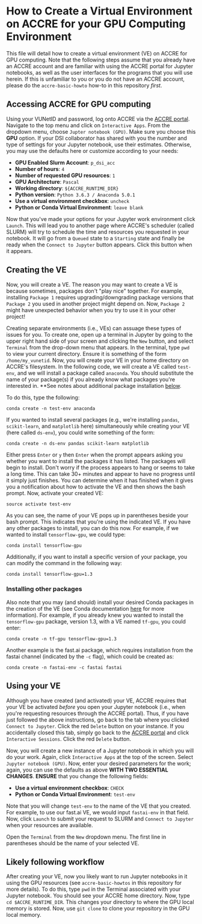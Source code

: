 # How to Create a Virtual Environment on ACCRE for your **GPU** Computing Environment

This file will detail how to create a virtual environment (VE) on ACCRE for GPU computing.  Note that the following steps assume that you already have an ACCRE account and are familiar with using the ACCRE portal for Jupyter notebooks, as well as the user interfaces for the programs that you will use herein.  If this is unfamiliar to you or you do not have an ACCRE account, please do the `accre-basic-howto` how-to in this repository *first*.

## Accessing ACCRE for GPU computing
Using your VUNetID and password, log onto ACCRE via the [ACCRE portal](https://portal.accre.vanderbilt.edu).  Navigate to the top menu and click on `Interactive Apps`.  From the dropdown menu, choose `Jupter notebook (GPU)`.  Make sure you choose this **GPU** option.  If your DSI collaborator has shared with you the number and type of settings for your Jupyter notebook, use their estimates.  Otherwise, you may use the defaults here or customize according to your needs:

- **GPU Enabled Slurm Account**: `p_dsi_acc`
- **Number of hours**: `4`
- **Number of requested GPU resources**: `1`
- **GPU Architecture**: `Pascal`
- **Working directory**: `${ACCRE_RUNTIME_DIR}`
- **Python version**: `Python 3.6.3 / Anaconda 5.0.1`
- **Use a virtual environment checkbox**: `uncheck`
- **Python or Conda Virtual Environment**: `leave blank`

Now that you've made your options for your Jupyter work environment click `Launch`.  This will lead you to another page where ACCRE's scheduler (called SLURM) will try to schedule the time and resources you requested in your notebook.  It will go from a `Queued` state to a `Starting` state and finally be ready when the `Connect to Jupyter` button appears.  Click this button when it appears.

## Creating the VE
Now, you will create a VE.  The reason you may want to create a VE is because sometimes, packages don't "play nice" together.  For example, installing `Package 1` requires upgrading/downgrading package versions that `Package 2` you used in another project might depend on.  Now, `Package 2` might have unexpected behavior when you try to use it in your other project!

Creating separate environments (i.e., VEs) can assuage these types of issues for you.  To create one, open up a terminal in Jupyter by going to the upper right hand side of your screen and clicking the `New` button, and select `Terminal` from the drop-down menu that appears.  In the terminal, type `pwd` to view your current directory.  Ensure it is something of the form `/home/my_vunetid`.  Now, you will create your VE in your home directory on ACCRE's filesystem.  In the following code, we will create a VE called `test-env`, and we will install a package called `anaconda`.  You should substitute the name of your package(s) if you already know what packages you're interested in.  \**See notes about additional package installation [below](#installing-other-packages).

To do this, type the following:
```
conda create -n test-env anaconda
```
If you wanted to install several packages (e.g., we're installing `pandas`, `scikit-learn`, and `matplotlib` here) simultaneously while creating your VE (here called `ds-env`), you could write something of the form:
```
conda create -n ds-env pandas scikit-learn matplotlib
```
Either press `Enter` or `y` then `Enter` when the prompt appears asking you whether you want to install the packages it has listed.  The packages will begin to install.  Don't worry if the process appears to hang or seems to take a long time.  This can take 30+ minutes and appear to have no progress until it simply just finishes.  You can determine when it has finished when it gives you a notification about how to activate the VE and then shows the bash prompt.  Now, activate your created VE:
```
source activate test-env
```
As you can see, the name of your VE pops up in parentheses beside your bash prompt.  This indicates that you're using the indicated VE.  If you have any other packages to install, you can do this now.  For example, if we wanted to install `tensorflow-gpu`, we could type:
```
conda install tensorflow-gpu
```
Additionally, if you want to install a specific version of your package, you can modify the command in the following way:
```
conda install tensorflow-gpu=1.3
```
### Installing other packages

Also note that you may (and should) install your desired Conda packages in the creation of the VE (see Conda documentation [here](https://docs.conda.io/projects/conda/en/latest/user-guide/tasks/manage-environments.html) for more information).  For example, if you already knew you wanted to install the `tensorflow-gpu` package, version 1.3, with a VE named `tf-gpu`, you could enter:
```
conda create -n tf-gpu tensorflow-gpu=1.3
```
Another example is the fast.ai package, which requires installation from the fastai channel (indicated by the `-c` flag), which could be created as:
```
conda create -n fastai-env -c fastai fastai
```

## Using your VE
Although you have created (and activated) your VE, ACCRE requires that your VE be activated *before* you open your Jupyter notebook (i.e., when you're requesting resources through the ACCRE portal). Thus, if you have just followed the above instructions, go back to the tab where you clicked `Connect to Jupyter`.  Click the red `Delete` button on your instance.  If you accidentally closed this tab, simply go back to the [ACCRE portal](https://portal.accre.vanderbilt.edu) and click `Interactive Sessions`.  Click the red `Delete` button.

Now, you will create a new instance of a Jupyter notebook in which you will do your work.  Again, click `Interactive Apps` at the top of the screen.  Select `Jupyter notebook (GPU)`.  Now, enter your desired parameters for the work; again, you can use the defaults as above **WITH TWO ESSENTIAL CHANGES**.  **ENSURE** that you change the following fields:

- **Use a virtual environment checkbox**: `CHECK`
- **Python or Conda Virtual Environment**: `test-env`

Note that you will change `test-env` to the name of the VE that you created.  For example, to use our fast.ai VE, we would input `fastai-env` in that field.  Now, click `Launch` to submit your request to SLURM and `Connect to Jupyter` when your resources are available.

Open the `Terminal` from the `New` dropdown menu. The first line in parentheses should be the name of your selected VE.

## Likely following workflow
After creating your VE, now you likely want to run Jupyter notebooks in it using the GPU resources (see `accre-basic-howtos` in this repository for more details).  To do this, type `pwd` in the Terminal associated with your Jupyter notebook.  You should see your ACCRE home directory.  Now, type `cd $ACCRE_RUNTIME_DIR`.  This changes your directory to where the GPU local memory is stored.  Now, use `git clone` to clone your repository in the GPU local memory.
